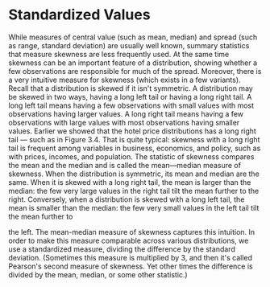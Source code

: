 # Standardized Values

While measures of central value (such as mean, median) and spread (such as range, standard deviation) are usually well known, summary statistics that measure skewness are less frequently used. At the same time skewness can be an important feature of a distribution, showing whether a few observations are responsible for much of the spread. Moreover, there is a very intuitive measure for skewness (which exists in a few variants). Recall that a distribution is skewed if it isn't symmetric. A distribution may be skewed in two ways, having a long left tail or having a long right tail. A long left tail means having a few observations with small values with most observations having larger values. A long right tail means having a few observations with large values with most observations having smaller values. Earlier we showed that the hotel price distributions has a long right tail — such as in Figure 3.4. That is quite typical: skewness with a long right tail is frequent among variables in business, economics, and policy, such as with prices, incomes, and population. The statistic of skewness compares the mean and the median and is called the mean—median measure of skewness. When the distribution is symmetric, its mean and median are the same. When it is skewed with a long right tail, the mean is larger than the median: the few very large values in the right tail tilt the mean further to the right. Conversely, when a distribution is skewed with a long left tail, the mean is smaller than the median: the few very small values in the left tail tilt the mean further to

the left. The mean-median measure of skewness captures this intuition. In order to make this measure comparable across various distributions, we use a standardized measure, dividing the difference by the standard deviation. (Sometimes this measure is multiplied by 3, and then it's called Pearson's second measure of skewness. Yet other times the difference is divided by the mean, median, or some other statistic.)

